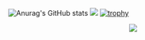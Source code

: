 ![Anurag's GitHub stats](https://github-readme-stats.vercel.app/api?username=AshenOneme&show_icons=true&theme=radical)
![](https://stats.justsong.cn/api/bilibili/?id=几何常变体系&theme=dark)
[![trophy](https://github-profile-trophy.vercel.app/?username=AshenOneme&theme=onedark)](https://github.com/ryo-ma/github-profile-trophy)
<div align="center"> <img src="https://visitor-badge.glitch.me/badge?page_id=AshenOneme" /> </div>  
